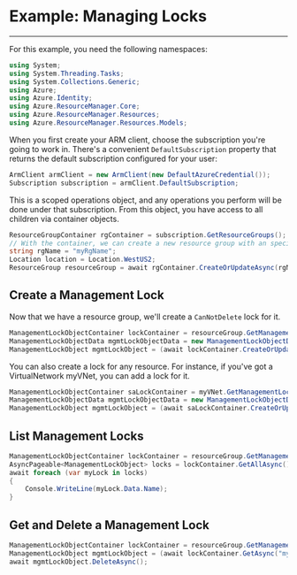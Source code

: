 # Example: Managing Locks

--------------------------------------

For this example, you need the following namespaces:

```C# Snippet:Managing_Locks_Namespaces
using System;
using System.Threading.Tasks;
using System.Collections.Generic;
using Azure;
using Azure.Identity;
using Azure.ResourceManager.Core;
using Azure.ResourceManager.Resources;
using Azure.ResourceManager.Resources.Models;
```

When you first create your ARM client, choose the subscription you're going to work in. There's a convenient `DefaultSubscription` property that returns the default subscription configured for your user:

```C# Snippet:Managing_Locks_DefaultSubscription
ArmClient armClient = new ArmClient(new DefaultAzureCredential());
Subscription subscription = armClient.DefaultSubscription;
```

This is a scoped operations object, and any operations you perform will be done under that subscription. From this object, you have access to all children via container objects.

```C# Snippet:Managing_Locks_GetResourceGroupContainer
ResourceGroupContainer rgContainer = subscription.GetResourceGroups();
// With the container, we can create a new resource group with an specific name
string rgName = "myRgName";
Location location = Location.WestUS2;
ResourceGroup resourceGroup = await rgContainer.CreateOrUpdateAsync(rgName, new ResourceGroupData(location));
```

## Create a Management Lock

Now that we have a resource group, we'll create a `CanNotDelete` lock for it.

```C# Snippet:Managing_Locks_CreateLock
ManagementLockObjectContainer lockContainer = resourceGroup.GetManagementLocks();
ManagementLockObjectData mgmtLockObjectData = new ManagementLockObjectData(new LockLevel("CanNotDelete"));
ManagementLockObject mgmtLockObject = (await lockContainer.CreateOrUpdateAsync("myLock", mgmtLockObjectData)).Value;
```

You can also create a lock for any resource. For instance, if you've got a VirtualNetwork myVNet, you can add a lock for it.

```C# Snippet:Managing_Locks_CreateLockForVirtualNetwork
ManagementLockObjectContainer saLockContainer = myVNet.GetManagementLocks();
ManagementLockObjectData mgmtLockObjectData = new ManagementLockObjectData(new LockLevel("CanNotDelete"));
ManagementLockObject mgmtLockObject = (await saLockContainer.CreateOrUpdateAsync("myStorageAccountLock", mgmtLockObjectData)).Value;
```

## List Management Locks

```C# Snippet:Managing_Locks_ListLocks
ManagementLockObjectContainer lockContainer = resourceGroup.GetManagementLocks();
AsyncPageable<ManagementLockObject> locks = lockContainer.GetAllAsync();
await foreach (var myLock in locks)
{
    Console.WriteLine(myLock.Data.Name);
}
```

## Get and Delete a Management Lock

```C# Snippet:Managing_Locks_DeleteLock
ManagementLockObjectContainer lockContainer = resourceGroup.GetManagementLocks();
ManagementLockObject mgmtLockObject = (await lockContainer.GetAsync("myLock")).Value;
await mgmtLockObject.DeleteAsync();
```
